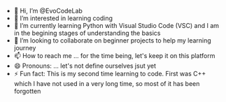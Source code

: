 - 👋 Hi, I’m @EvoCodeLab
- 👀 I’m interested in learning coding
- 🌱 I’m currently learning Python with Visual Studio Code (VSC) and I am in the begining stages of understanding the basics
- 💞️ I’m looking to collaborate on beginner projects to help my learning journey
- 📫 How to reach me ... for the time being, let's keep it on this platform
- 😄 Pronouns: ... let's not define ourselves jsut yet
- ⚡ Fun fact: This is my second time learning to code. First was C++ which I have not used in a very long time, so most of it has been forgotten

<!---
EvoCodeLab/EvoCodeLab is a ✨ special ✨ repository because its `README.md` (this file) appears on your GitHub profile.
You can click the Preview link to take a look at your changes.
--->
